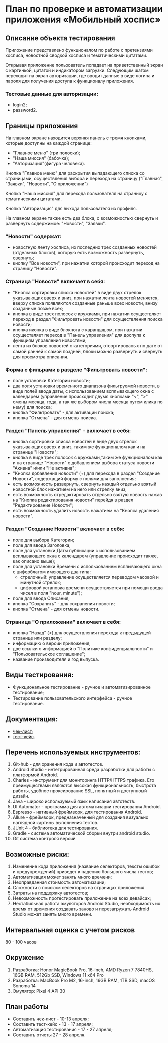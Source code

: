 # План по проверке и автоматизации приложения «Мобильный хоспис»

## Описание объекта тестирования

Приложение представлено функционалом по работе с претензиями хосписа, новостной сводкой хосписа и тематическими цитатами.

Открывая приложение пользователь попадает на приветственный экран с картинкой, цитатой и индикатором загрузки. Следующим шагом переходит на экран авторизации, где вводит данные в виде логина и пароля для получения доступа к функционалу приложения. 

### Тестовые данные для авторизации:
- login2;
- password2.

## Границы приложения

На главном экране находится верхняя панель с тремя кнопками, которые доступны на каждой странице:
- "Главное меню" (три полоски);
- "Наша миссия" (бабочка);
- "Авторизация"(фигура человека).

Кнопка "Главное меню" для раскрытия выпадающего списка со страницами, осуществления выбора и перехода на страницу ("Главная", "Заявки", "Новости", "О приложении")

Кнопка "Наша миссия" для перехода пользователя на страницу с тематическими цитатами.

Кнопка "Авторизация" для выхода пользователя из профиля.

На главном экране также есть два блока, с возможностью свернуть и развернуть содержимое: "Новости", "Заявки".

### "Новости" содержат:
- новостную ленту хосписа, из последних трех созданных новостей (отдельных блоков), которую есть возможность развернуть, свернуть;
- кнопку "Все новости", при нажатии которой происходит переход на страницу "Новости".

### Страница "Новости" включает в себя: 
- "Кнопка сортировки списка новостей" в виде двух стрелок указывающих вверх и вниз, при нажатии лента новостей меняется, вверху списка появляются созданные раньше всех новости, внизу созданные позже всех;
- кнопка в виде трех полосок с кружками, при нажатии осуществляет переход в раздел "Фильтровать новости" для осуществления поиска новости;
- кнопка иконка в виде блокнота с карандашом, при нажатии осуществляет переход в "Панель управления" для доспупа к функциям управления новостями;
- лента из блоков новостей с категориями, отсортированых по дате от самой ранней к самой поздней, блоки можно развернуть и свернуть для просмотра описания.

### Форма с фильрами в разделе "Фильтровать новости":
- поле установки Категории новости;
- два поля установки временного диапазона фильтруемой новости, в виде полей ввода даты, с использованием всплывающего окна с календарем (управление происходит двумя кнопками "<", ">" смены месяца, года, а так же выбором числа месяца путем клика по нему) для поиска;
- кнопкa "Фильтровать" - для активации поиска;
- кнопкa "Отмена" - для отмены поиска.

### Раздел "Панель управления" - включает в себя:
- кнопка сортировки списка новостей в виде двух стрелок указывающих вверх и вниз, таким же функционалом как и на странице "Новости";
- кнопка в виде трех полосок с кружками,таким же функционалом как и на странице "Новости" с добавлением выбора статуса новости "Акивна" и\или "Не активна";
- "Кнопка добавления новости" (+) для перехода в раздел "Создание Новости", содержащий форму с полями для заполнения;
- есть возможность развернуть, свернуть каждый отдельно взятый новостной блок нажатием на него или стрелку вниз; 
- есть возможность отредактировать отдельно взятую новость нажав на "Кнопка редактирования новости" перейдя в раздел "Редактирование Новости";
 - есть возможность удалить новость нажатием на "Кнопка удаления новости".

### Раздел "Создание Новости" включает в себя:
- поле для выбора Категории;
- поле для ввода Заголовка;
- поле для установки Даты публикации с использованием всплывающего окна с календарем (управление происходит также, как описано выше);
- поле для установки Времени с использованием всплывающего окна с циферблатом имеющего два типа:
  - стрелочный: управление осуществляется переводом часовой и минутной стрелок;
  - цифровой установка времени осуществляется при помощи ввода чисел в поля "hour, minute");
- поле для ввода Описания;
- кнопкa "Сохранить" - для сохранения новости;
- кнопкa "Отмена" - для отмены новости.
  
### Страница "О приложении" включает в себя:
- кнопка "Назад" (<) для осуществления перехода к предыдущей странице или разделу;
- информацию о версии приложения;
- две ссылки с информацией о "Политике конфиденциальности" и "Пользовательское соглашение";
- название производителя и год выпуска.

## Виды тестирования:
- Функциональное тестирование - ручное и автоматизированное тестирование;
- Тестирование пользовательского интерфейса - ручное тестирование.

## Документация: 
- [чек-лист](https://github.com/AShcheblykina/Diplom_Netology/blob/main/%D0%A1heckList.xlsx);
- [тест-кейс](https://github.com/AShcheblykina/Diplom_Netology/blob/main/TestCase.xlsx).

## Перечень используемых инструментов:
1. Git-hub - для хранения кода и автотестов.
2. Android Studio - интегрированная среда разработки для работы с платформой Android.
3. Charles - инструмент для мониторинга HTTP/HTTPS трафика. Его преимуществами являются высокая функциональность, быстрота работы, удобное проксирование SSL, понятный и доступноый дизайн.
4. Java - широко используемый язык написания автотеств.
5. UI Automator - программа для автоматизации тестирования Android.
6. Espresso - нативный фреймворк, для тестирования Android. 
7. Allure - фреймворк, предназначенный для создания визуально наглядной картины выполнения тестов.
8. JUnit 4 - библиотека для тестирования. 
9. Gradle - система автоматической сборки внутри android studio.
10. Git	система контроля версий

## Возможные риски:
1. Изменение кода приложения (название селекторов, тексты ошибок и предупреждений) приведет к падению большого числа тестов;
2. Автоматизация может занять много времени;
3. Неоправданная стоимость автоматизации;
4. Сложности с поиском селекторов на страницах приложения
5. Затраты на поддержку автотестов;
6. Невозможность протестировать приложение на всех девайсах;
7. Нестабильная работа эмуляторов Android Studio, необходимость их время от времения создавать заново и перезагружать Android Studio может занять много времени.

## Интервальная оценка с учетом рисков
80 - 100 часов

## Окружение
1. Разработка: Honor MagicBook Pro, 16-inch, AMD Ryzen 7 7840HS, 16GB RAM, 512Gb SSD, Windows 11 x64 Pro
2. Разработка: MacBook Pro M2, 16-inch, 16GB RAM, 1TB SSD, macOS Sonoma 14
3. Эмулятор: Pixel 4 API 30

## План работы
- Составить чек-лист - 10-13 апреля;
- Составить тест-кейс - 13 - 17 апреля;
- Автоматизация тестирования - 17 - 27 апреля;
- Составить отчеты 27 - 28 апреля.
